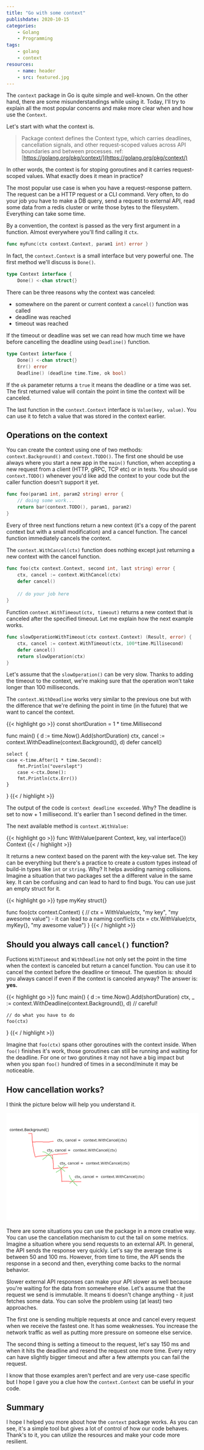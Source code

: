```yaml
---
title: "Go with some context"
publishdate: 2020-10-15
categories:
    - Golang
    - Programming
tags:
    - golang
    - context
resources:
    - name: header
    - src: featured.jpg
---
```


The `context` package in Go is quite simple and well-known. On the other hand, there are some misunderstandings while using it. Today, I'll try to explain all the most popular concerns and make more clear when and how use the `Context`.

Let's start with what the context is.

> Package context defines the Context type, which carries deadlines, cancellation signals, and other request-scoped values across API boundaries and between processes.
> ref: [https://golang.org/pkg/context/](https://golang.org/pkg/context/)

In other words, the context is for stoping goroutines and it carries request-scoped values. What exactly does it mean in practice?

The most popular use case is when you have a request-response pattern. The request can be a HTTP request or a CLI command. Very often, to do your job you have to make a DB query, send a request to external API, read some data from a redis cluster or write those bytes to the filesystem. Everything can take some time.

By a convention, the context is passed as the very first argument in a function. Almost everywhere you'll find calling it `ctx`.

```go
func myFunc(ctx context.Context, param1 int) error }
```

In fact, the `context.Context` is a small interface but very powerful one. The first method we'll discuss is `Done()`.

```go
type Context interface {
    Done() <-chan struct{}
```

There can be three reasons why the context was canceled:

- somewhere on the parent or current context a `cancel()` function was called
- deadline was reached
- timeout was reached

If the timeout or deadline was set we can read how much time we have before cancelling the deadline using `Deadline()` function.

```go
type Context interface {
    Done() <-chan struct{}
    Err() error
    Deadline() (deadline time.Time, ok bool)
```

If the `ok` parameter returns a `true` it means the deadline or a time was set. The first returned value will contain the point in time the context will be canceled.

The last function in the `context.Context` interface is `Value(key, value)`. You can use it to fetch a value that was stored in the context earlier.

## Operations on the context

You can create the context using one of two methods: `context.Background()` and `context.TODO()`. The first one should be use always where you start a new app in the `main()` function, when accepting a new request from a client (HTTP, gRPC, TCP etc) or in tests. You should use `context.TODO()` whenever you'd like add the context to your code but the caller function doesn't support it yet.

```go
func foo(param1 int, param2 string) error {
    // doing some work...
    return bar(context.TODO(), param1, param2)
}
```

Every of three next functions return a new context (it's a copy of the parent context but with a small modification) and a cancel function. The cancel function immediately cancels the context.

The `context.WithCancel(ctx)` function does nothing except just returning a new context with the cancel function.

```go
func foo(ctx context.Context, second int, last string) error {
    ctx, cancel := context.WithCancel(ctx)
    defer cancel()

    // do your job here
}
```

Function `context.WithTimeout(ctx, timeout)` returns a new context that is canceled after the specified timeout. Let me explain how the next example works.

```go
func slowOperationWithTimeout(ctx context.Context) (Result, error) {
    ctx, cancel := context.WithTimeout(ctx, 100*time.Millisecond)
    defer cancel()
    return slowOperation(ctx)
}
```

Let's assume that the `slowOperation()` can be very slow. Thanks to adding the timeout to the context, we're making sure that the operation won't take longer than 100 milliseconds.

The `context.WithDeadline` works very similar to the previous one but with the difference that we're defining the point in time (in the future) that we want to cancel the context.

{{< highlight go >}}
const shortDuration = 1 * time.Millisecond

func main() {
    d := time.Now().Add(shortDuration)
    ctx, cancel := context.WithDeadline(context.Background(), d)
    defer cancel()

    select {
    case <-time.After(1 * time.Second):
        fmt.Println("overslept")
        case <-ctx.Done():
        fmt.Println(ctx.Err())
    }
}
{{< / highlight >}}

The output of the code is `context deadline exceeded`. Why? The deadline is set to now + 1 millisecond. It's earlier than 1 second defined in the timer. 

The next available method is `context.WithValue:`

{{< highlight go >}}
func WithValue(parent Context, key, val interface{}) Context
{{< / highlight >}}

It returns a new context based on the parent with the key-value set. The key can be everything but there's a practice to create a custom types instead of build-in types like `int` or `string`. Why? It helps avoiding naming collisions. Imagine a situation that two packages set the a different value in the same key. It can be confusing and can lead to hard to find bugs. You can use just an empty struct for it.

{{< highlight go >}}
type myKey struct{}

func foo(ctx context.Context) {
    // ctx = WithValue(ctx, "my key", "my awesome value") - it can lead to a naming conflicts
   ctx = ctx.WithValue(ctx, myKey{}, "my awesome value")
}
{{< / highlight >}}


## Should you always call `cancel()` function?

Fuctions `WithTimeout` and `WithDeadline` not only set the point in the time when the context is canceled but return a cancel function. You can use it to cancel the context before the deadline or timeout. The question is: should you always cancel if even if the context is canceled anyway? The answer is: **yes.**

{{< highlight go >}}
func main() {
    d := time.Now().Add(shortDuration)
    ctx, _ := context.WithDeadline(context.Background(), d) // careful!

    // do what you have to do
    foo(ctx)
}
{{< / highlight >}}

Imagine that `foo(ctx)` spans other goroutines with the context inside. When `foo()` finishes it's work, those goroutines can still be running and waiting for the deadline. For one or two gorutines it may not have a big impact but when you span `foo()` hundred of times in a second/minute it may be noticeable.

## How cancellation works?

I think the picture below will help you understand it.

![cancelation](cancel.png)

There are some situations you can use the package in a more creative way. You can use the cancellation mechanism to cut the tail on some metrics. Imagine a situation where you send requests to an external API. In general, the API sends the response very quickly. Let's say the average time is between 50 and 100 ms. However, from time to time, the API sends the response in a second and then, everything come backs to the normal behavior.

Slower external API responses can make your API slower as well because you're waiting for the data from somewhere else. Let's assume that the request we send is immutable. It means ti doesn't change anything - it just fetches some data. You can solve the problem using (at least) two approaches.

The first one is sending multiple requests at once and cancel every request when we receive the fastest one. It has some weaknesses. You increase the network traffic as well as putting more pressure on someone else service.

The second thing is setting a timeout to the request, let's say 150 ms and when it hits the deadline and resend the request one more time. Every retry can have slightly bigger timeout and after a few attempts you can fail the request.

I know that those examples aren't perfect and are very use-case specific but I hope I gave you a clue how the `context.Context` can be useful in your code.

## Summary

I hope I helped you more about how the `context` package works. As you can see, it's a simple tool but gives a lot of control of how our code behaves. Thank's to it, you can utilize the resources and make your code more resilient.
